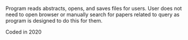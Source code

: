 Program reads abstracts, opens, and saves files for users. User does not need to open browser or manually search for papers related to query as program is designed to do this for them. 

Coded in 2020
